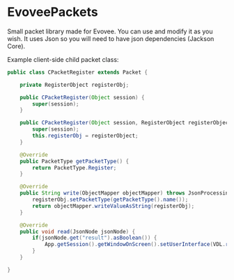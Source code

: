 # EvoveePackets
Small packet library made for Evovee. You can use and modify it as you wish. It uses Json so you will need to have json dependencies (Jackson Core).

Example client-side child packet class:
```java
public class CPacketRegister extends Packet {

    private RegisterObject registerObj;

    public CPacketRegister(Object session) {
        super(session);
    }

    public CPacketRegister(Object session, RegisterObject registerObject) {
        super(session);
        this.registerObj = registerObject;
    }

    @Override
    public PacketType getPacketType() {
        return PacketType.Register;
    }

    @Override
    public String write(ObjectMapper objectMapper) throws JsonProcessingException {
        registerObj.setPacketType(getPacketType().name());
        return objectMapper.writeValueAsString(registerObj);
    }

    @Override
    public void read(JsonNode jsonNode) {
        if(jsonNode.get("result").asBoolean()) {
            App.getSession().getWindowOnScreen().setUserInterface(VDL.registerUI);
        }
    }

}
```
